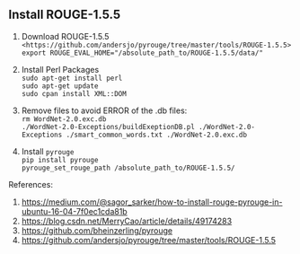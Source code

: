 ## Install ROUGE-1.5.5
1. Download ROUGE-1.5.5\
```<https://github.com/andersjo/pyrouge/tree/master/tools/ROUGE-1.5.5>```\
```export ROUGE_EVAL_HOME="/absolute_path_to/ROUGE-1.5.5/data/"```

2. Install Perl Packages\
```sudo apt-get install perl```\
```sudo apt-get update```\
```sudo cpan install XML::DOM```

3. Remove files to avoid ERROR of the .db files:\
```rm WordNet-2.0.exc.db```\
```./WordNet-2.0-Exceptions/buildExeptionDB.pl ./WordNet-2.0-Exceptions ./smart_common_words.txt ./WordNet-2.0.exc.db```

4. Install ```pyrouge```\
```pip install pyrouge```\
```pyrouge_set_rouge_path /absolute_path_to/ROUGE-1.5.5/```

References:
1. <https://medium.com/@sagor_sarker/how-to-install-rouge-pyrouge-in-ubuntu-16-04-7f0ec1cda81b>
2. <https://blog.csdn.net/MerryCao/article/details/49174283>
3. <https://github.com/bheinzerling/pyrouge>
4. <https://github.com/andersjo/pyrouge/tree/master/tools/ROUGE-1.5.5>